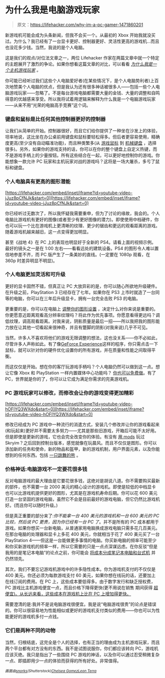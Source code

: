 # 为什么我是电脑游戏玩家

> 原文：<https://lifehacker.com/why-im-a-pc-gamer-1471860201>

新游戏机可能会成为头条新闻，但我不会买一个。从最初的 Xbox 开始我就没买过。为什么？我已经有了一台显卡更好、控制器更好、灵活性更高的游戏机...而且也没花多少钱。当然，我说的是个人电脑。



这是我们的观点/对位法文章之一，两位 Lifehacker 作家在两篇文章中就一个特定的主题展开了激烈的争论。如果你想看这篇文章的对比，可以看看 [*为什么我是一个主机游戏玩家*](https://lifehacker.com/why-im-a-console-gamer-1472081937) *。*

你可能已经听过我们这些个人电脑爱好者(在某些情况下，是个人电脑势利者)上百次地赞美个人电脑的优点，但是我认为还有很多神话被很多人——包括一些个人电脑游戏玩家——忽略了。不是每台游戏电脑都需要大量的金钱、大量的调整和自鸣得意的优越感来享受。所以我将试着用逻辑来解释为什么我是一个电脑游戏玩家——从来不用“光荣的电脑高手竞赛”这个词。

### 键盘和鼠标是比任何其他控制器更好的控制器

让我们从简单的开始。控制器很好，而且它们给你提供了一种坐在沙发上的体验，坦率地说，这比坐在办公桌前用键盘和鼠标要轻松得多。但后者更容易使用，精确度更高(至少没有自动瞄准功能)，而且种类繁多(从 [游戏鼠标](https://lifehacker.com/five-best-desktop-mice-5931795) 到 [机械键盘](http://lifehacker.com/how-to-choose-the-best-mechanical-keyboard-and-why-you-511140347) ，选择很多)。另外，如果你的游戏支持的话，你可以在你的整个键盘上自定义热键，而不是游戏手柄上的少量按钮。所有这些结合在一起，可以更好地控制你的游戏。你能想象一款允许 PC 玩家和主机玩家对战的游戏吗？这将是一场大屠杀，多亏了鼠标和键盘。

### 个人电脑具有更高的图形潜能

 [https://lifehacker.com/embed/inset/iframe?id=youtube-video-jJuz8pCfNJk&start=0](https://lifehacker.com/embed/inset/iframe?id=youtube-video-jJuz8pCfNJk&start=0) 

你已经听过无数次了，所以我怀疑我需要重申，但为了讨论的缘故，我会的。个人电脑比游戏机有更好的图像(或者至少有更好图像的潜力)。即使使用中档硬件，你也可以玩一个比在游戏机上更清晰的纹理、更少的锯齿和更远的观看距离的游戏。随着游戏机越来越旧，这一点变得更加明显。

甚至《战地 4》在 PC 上的表现也明显好于全新的 PS4。请看上面的视频示例。最好的镜头之一是在 1:00 左右——看看远处的建筑设备。PS4 的图形令人难以置信地参差不齐，而 PC 版产生了一条美妙的直线。(一定要在 1080p 观看，在 360p 时差异明显不明显)。

### 个人电脑更加灵活和可升级

更好的显卡固然不错，但真正让 PC 大放异彩的是，你可以随心所欲地升级硬件。在升级之前，PlayStation 3 已经存在了七年。如果你在 PS3 上市时就造了一台同等的电脑，你可以在三年后升级显卡，拥有一台完全击败 PS3 的电脑。

更重要的是，你可以在电脑上 [调整你的图形设置](https://lifehacker.com/get-more-from-your-games-a-beginners-guide-to-graphics-5985304) ，决定什么对你来说是重要的。你更愿意近距离观看高分辨率纹理吗？将此作为优先事项。你愿意看得更远吗？调低纹理，调高观看距离。对我来说，阴影质量是最后一招——所以我把我的图形能力放在让其他一切看起来很神奇，并且有蹩脚的阴影(对我来说)几乎不可见。

当然，许多人不喜欢将他们的游戏无限调整的想法，这也没关系——你不必如此，尽管许多人声称如此。有了像[GeForce Experience](http://www.geforce.com/geforce-experience)这样的程序，你只需点击一下鼠标，就可以针对你的硬件优化设置你的所有游戏，并在质量和性能之间取得平衡。

而这仅仅是开始。想在你的客厅玩游戏手柄吗？个人电脑仍然可以做到这一点。想让它像 Xbox 和 PlayStation 一样内置媒体中心功能吗？ [你也可以免费做](https://lifehacker.com/create-a-kickass-seamless-play-everything-media-cente-5900626)。有了 PC，世界就是你的了，你可以让它成为满足你需求的完美游戏机。

### PC 游戏玩家可以修改，而修改会让你的游戏变得更加精彩

 [https://lifehacker.com/embed/inset/iframe?id=youtube-video-hOFIYQ3WXdo&start=0](https://lifehacker.com/embed/inset/iframe?id=youtube-video-hOFIYQ3WXdo&start=0) 

修改已经成为 PC 游戏中一种流行的消遣方式，安装几个修改并让你的游戏看起来(和玩起来)更好并不需要太多努力——尤其是那些旧游戏，开箱后可能不太好用。但是即使是更新的游戏，它也会完全改变你的体验。有没有 [用 mods](https://kotaku.com/what-skyrim-looks-like-when-youre-running-100-mods-at-o-5961994) 玩过 Skryim？之后回到控制台版本，感觉就像在玩晨风。而且不仅仅是图形。你可以添加新的任务和使命，新的物品和盔甲，新的游戏机制，用户界面元素，以及你能想到的任何东西。包括 [一只跳舞的熊](http://www.youtube.com/watch?v=V6pa1SEGNEE) 。

### 价格神话:电脑游戏不一定要花很多钱

反对电脑游戏的最大理由是它要花很多钱，这绝对是胡说八道。你不需要购买最新的部件，也不需要一台 2000 美元的精心设计的游戏机。即使是较低的中档显卡也可以比游戏机提供更好的图形，尤其是在游戏机寿命后期。你可以花 600 美元打造一台坚固的游戏电脑，虽然它不会是目前最好的游戏电脑，但它仍然比游戏机好。(而且你可以随时升级。)

但是真正重要的部分来了:*你不能拿一台 400 美元的游戏机和一台 600 美元的 PC 比较，然后说 PC 更贵，因为你已经有一台 PC 了*。并不是所有的 PC 成本都用于游戏。如果你想买一台新电脑，从普通家用电脑换成游戏电脑只需多花几百美元。在那台电脑的处理器和显卡上多花 400 美元，你就相当于花了 400 美元买了一台 PlayStation 4——但这是一台能做更多事情的电脑。你买新电脑的频率可能至少和你买新游戏机的频率一样，所以它需要的只是一点点深谋远虑。在你反驳“但是我用的是笔记本电脑”的论点之前，你可能会 [将成本分成笔记本电脑和台式机](https://lifehacker.com/when-buying-two-computers-is-cheaper-than-buying-one-5950321) 并仍然领先。

其次，我们不要忘记游戏机游戏中的许多隐性成本。你为游戏机支付的不仅仅是 400 美元。你还必须为每款游戏支付 60 美元，如果你想在线玩的话，还要加上在线订阅的费用。在 PC 上，这些成本要低得多。由于数字发行和缺乏授权费，PC 游戏比主机游戏便宜一点，而且价格下降得更快(更不用说在销售 期间获得 [超便宜)。从长远来看，这些成本在游戏机上比在 PC 上增加得更快。](https://lifehacker.com/how-to-get-the-best-deals-during-this-weeks-steam-sale-735529736)

需要澄清的是:我并不是说电脑游戏很便宜。我是说“电脑游戏很贵”的论点是错误的。你可以很容易地为性能相似或更好的游戏机支付类似的费用——你也可以为性能更好的游戏机多付一点钱。

### 它们是两种不同的动物

当然，归根结底，这完全是个人的选择，也有正当的理由成为主机游戏玩家，而且两个平台都有对方没有的东西。我不是试图说服你，你们都应该转向 PC，游戏机应该灭绝。我只是指出了一些围绕 PC 游戏的神话，以及你可以通过忍受稍微复杂一点、即插即用少一点的体验而获得的所有好处。非常值得。

<small>*画面由*</small>[<small>*snorks*</small>](http://www.shutterstock.com/pic.mhtml?id=149396387)<small>*(Shutterstock)*</small>[<small>*Chelsea Gomez*</small>](http://www.flickr.com/photos/pyxopotamus/7577914054/)<small></small>*[<small>*Leon Terra*</small>](http://www.flickr.com/photos/35402601@N08/6159776262)<small></small>*